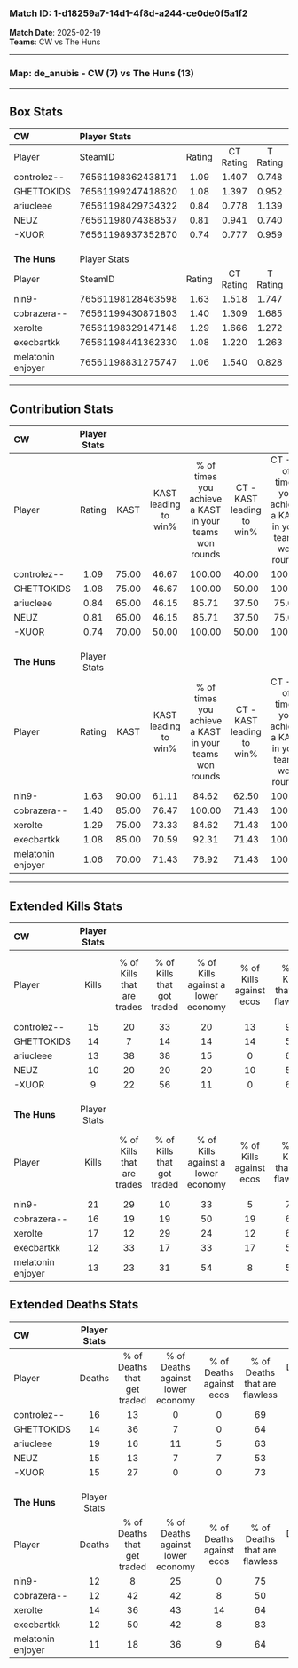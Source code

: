 ### Match ID: 1-d18259a7-14d1-4f8d-a244-ce0de0f5a1f2  
**Match Date**: 2025-02-19  
**Teams**: CW vs The Huns  

---  

### **Map**: de_anubis - CW (7) vs The Huns (13)  
---  

## Box Stats  

| **CW**            | Player Stats      |        |           |          |       |       |       |         |        |      |     |
| :- | :- | :-: | :-: | :-: | :-: | :-: | :-: | :-: | :-: | :-: | :-: |
| Player            | SteamID           | Rating | CT Rating | T Rating | KAST  |  ADR  | Kills | Assists | Deaths | K/D  | HS% |
| controlez--       | 76561198362438171 |  1.09  |   1.407   |  0.748   | 75.00 | 74.9  |  15   |    4    |   16   | 0.94 | 20  |
| GHETTOKIDS        | 76561199247418620 |  1.08  |   1.397   |  0.952   | 75.00 | 67.6  |  14   |    5    |   14   | 1.00 | 78  |
| ariucleee         | 76561198429734322 |  0.84  |   0.778   |  1.139   | 65.00 | 72.1  |  13   |    4    |   19   | 0.68 | 92  |
| NEUZ              | 76561198074388537 |  0.81  |   0.941   |  0.740   | 65.00 | 68.5  |  10   |    4    |   15   | 0.67 | 80  |
| -XUOR             | 76561198937352870 |  0.74  |   0.777   |  0.959   | 70.00 | 53.6  |   9   |    1    |   15   | 0.60 | 66  |
|                   |                   |        |           |          |       |       |       |         |        |      |     |
|                   |                   |        |           |          |       |       |       |         |        |      |     |
|                   |                   |        |           |          |       |       |       |         |        |      |     |
| **The Huns**      | Player Stats      |        |           |          |       |       |       |         |        |      |     |
| Player            | SteamID           | Rating | CT Rating | T Rating | KAST  |  ADR  | Kills | Assists | Deaths | K/D  | HS% |
| nin9-             | 76561198128463598 |  1.63  |   1.518   |  1.747   | 90.00 | 96.0  |  21   |    3    |   12   | 1.75 | 33  |
| cobrazera--       | 76561199430871803 |  1.40  |   1.309   |  1.685   | 85.00 | 100.9 |  16   |    5    |   12   | 1.33 | 50  |
| xerolte           | 76561198329147148 |  1.29  |   1.666   |  1.272   | 75.00 | 93.7  |  17   |    4    |   14   | 1.21 | 82  |
| execbartkk        | 76561198441362330 |  1.08  |   1.220   |  1.263   | 85.00 | 60.6  |  12   |    2    |   12   | 1.00 | 58  |
| melatonin enjoyer | 76561198831275747 |  1.06  |   1.540   |  0.828   | 70.00 | 63.4  |  13   |    3    |   11   | 1.18 | 69  |
---  

## Contribution Stats  

| **CW**            | Player Stats |       |                      |                                                        |                           |                                                             |                          |                                                            |
| :- | :-: | :-: | :-: | :-: | :-: | :-: | :-: | :-: |
| Player            |    Rating    | KAST  | KAST leading to win% | % of times you achieve a KAST in your teams won rounds | CT - KAST leading to win% | CT - % of times you achieve a KAST in your teams won rounds | T - KAST leading to win% | T - % of times you achieve a KAST in your teams won rounds |
| controlez--       |     1.09     | 75.00 |        46.67         |                         100.00                         |           40.00           |                           100.00                            |          60.00           |                           100.00                           |
| GHETTOKIDS        |     1.08     | 75.00 |        46.67         |                         100.00                         |           50.00           |                           100.00                            |          42.86           |                           100.00                           |
| ariucleee         |     0.84     | 65.00 |        46.15         |                         85.71                          |           37.50           |                            75.00                            |          60.00           |                           100.00                           |
| NEUZ              |     0.81     | 65.00 |        46.15         |                         85.71                          |           37.50           |                            75.00                            |          60.00           |                           100.00                           |
| -XUOR             |     0.74     | 70.00 |        50.00         |                         100.00                         |           50.00           |                           100.00                            |          50.00           |                           100.00                           |
|                   |              |       |                      |                                                        |                           |                                                             |                          |                                                            |
|                   |              |       |                      |                                                        |                           |                                                             |                          |                                                            |
|                   |              |       |                      |                                                        |                           |                                                             |                          |                                                            |
| **The Huns**      | Player Stats |       |                      |                                                        |                           |                                                             |                          |                                                            |
| Player            |    Rating    | KAST  | KAST leading to win% | % of times you achieve a KAST in your teams won rounds | CT - KAST leading to win% | CT - % of times you achieve a KAST in your teams won rounds | T - KAST leading to win% | T - % of times you achieve a KAST in your teams won rounds |
| nin9-             |     1.63     | 90.00 |        61.11         |                         84.62                          |           62.50           |                           100.00                            |          60.00           |                           75.00                            |
| cobrazera--       |     1.40     | 85.00 |        76.47         |                         100.00                         |           71.43           |                           100.00                            |          80.00           |                           100.00                           |
| xerolte           |     1.29     | 75.00 |        73.33         |                         84.62                          |           71.43           |                           100.00                            |          75.00           |                           75.00                            |
| execbartkk        |     1.08     | 85.00 |        70.59         |                         92.31                          |           71.43           |                           100.00                            |          70.00           |                           87.50                            |
| melatonin enjoyer |     1.06     | 70.00 |        71.43         |                         76.92                          |           71.43           |                           100.00                            |          71.43           |                           62.50                            |
---  

## Extended Kills Stats  

| **CW**            | Player Stats |                            |                            |                                    |                         |                              |                                 |                                       |                    |           |
| :- | :-: | :-: | :-: | :-: | :-: | :-: | :-: | :-: | :-: | :-: |
| Player            |    Kills     | % of Kills that are trades | % of Kills that got traded | % of Kills against a lower economy | % of Kills against ecos | % of Kills that are flawless | % of Kills that are close duels | % of Kills that are assisted by flash | Pistol Round Kills | AWP Kills |
| controlez--       |      15      |             20             |             33             |                 20                 |           13            |              93              |                0                |                  13                   |         6          |     0     |
| GHETTOKIDS        |      14      |             7              |             14             |                 14                 |           14            |              50              |                7                |                   0                   |         0          |     4     |
| ariucleee         |      13      |             38             |             38             |                 15                 |            0            |              69              |                8                |                   0                   |         0          |     1     |
| NEUZ              |      10      |             20             |             20             |                 20                 |           10            |              50              |               10                |                   0                   |         0          |     0     |
| -XUOR             |      9       |             22             |             56             |                 11                 |            0            |              67              |               11                |                  11                   |         0          |     0     |
|                   |              |                            |                            |                                    |                         |                              |                                 |                                       |                    |           |
|                   |              |                            |                            |                                    |                         |                              |                                 |                                       |                    |           |
|                   |              |                            |                            |                                    |                         |                              |                                 |                                       |                    |           |
| **The Huns**      | Player Stats |                            |                            |                                    |                         |                              |                                 |                                       |                    |           |
| Player            |    Kills     | % of Kills that are trades | % of Kills that got traded | % of Kills against a lower economy | % of Kills against ecos | % of Kills that are flawless | % of Kills that are close duels | % of Kills that are assisted by flash | Pistol Round Kills | AWP Kills |
| nin9-             |      21      |             29             |             10             |                 33                 |            5            |              76              |               10                |                   5                   |         8          |     2     |
| cobrazera--       |      16      |             19             |             19             |                 50                 |           19            |              69              |                0                |                   0                   |         0          |     3     |
| xerolte           |      17      |             12             |             29             |                 24                 |           12            |              65              |               12                |                   0                   |         0          |     0     |
| execbartkk        |      12      |             33             |             17             |                 33                 |           17            |              50              |                0                |                   0                   |         1          |     2     |
| melatonin enjoyer |      13      |             23             |             31             |                 54                 |            8            |              54              |                0                |                   8                   |         0          |     0     |
## Extended Deaths Stats  

| **CW**            | Player Stats |                             |                                   |                          |                               |                            |                           |               |
| :- | :-: | :-: | :-: | :-: | :-: | :-: | :-: | :-: |
| Player            |    Deaths    | % of Deaths that get traded | % of Deaths against lower economy | % of Deaths against ecos | % of Deaths that are flawless | % of Deaths that are close | % of Deaths while blinded | Deaths to AWP |
| controlez--       |      16      |             13              |                 0                 |            0             |              69               |             0              |             0             |       3       |
| GHETTOKIDS        |      14      |             36              |                 7                 |            0             |              64               |             7              |             0             |       1       |
| ariucleee         |      19      |             16              |                11                 |            5             |              63               |             0              |             5             |       3       |
| NEUZ              |      15      |             13              |                 7                 |            7             |              53               |             13             |             0             |       1       |
| -XUOR             |      15      |             27              |                 0                 |            0             |              73               |             7              |             7             |       1       |
|                   |              |                             |                                   |                          |                               |                            |                           |               |
|                   |              |                             |                                   |                          |                               |                            |                           |               |
|                   |              |                             |                                   |                          |                               |                            |                           |               |
| **The Huns**      | Player Stats |                             |                                   |                          |                               |                            |                           |               |
| Player            |    Deaths    | % of Deaths that get traded | % of Deaths against lower economy | % of Deaths against ecos | % of Deaths that are flawless | % of Deaths that are close | % of Deaths while blinded | Deaths to AWP |
| nin9-             |      12      |              8              |                25                 |            0             |              75               |             8              |             0             |       3       |
| cobrazera--       |      12      |             42              |                42                 |            8             |              50               |             17             |             8             |       0       |
| xerolte           |      14      |             36              |                43                 |            14            |              64               |             7              |             0             |       1       |
| execbartkk        |      12      |             50              |                42                 |            8             |              83               |             0              |             8             |       1       |
| melatonin enjoyer |      11      |             18              |                36                 |            9             |              64               |             0              |             9             |       1       |
